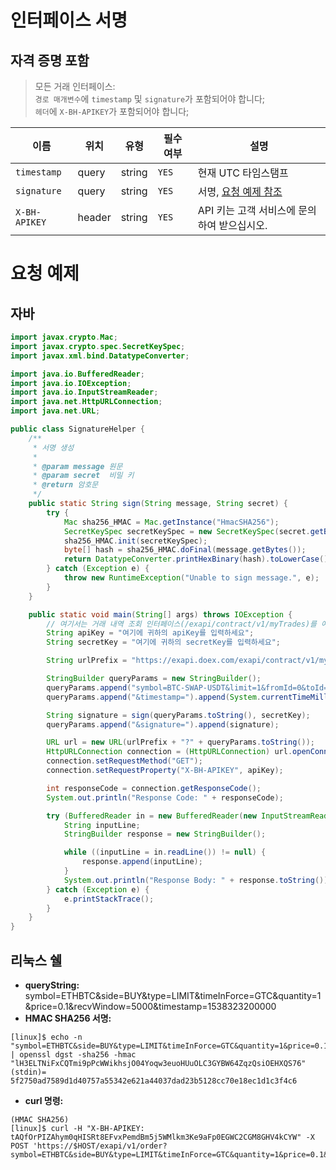 # 인터페이스 서명

## 자격 증명 포함
> 모든 거래 인터페이스: <br/>
> `경로 매개변수`에 `timestamp` 및 `signature`가 포함되어야 합니다; <br/>
> `헤더`에 `X-BH-APIKEY`가 포함되어야 합니다;

이름 | 위치 | 유형 | 필수 여부 | 설명
------------ |--------|-----------|------------| ------------
`timestamp`  | query  | string    | `YES`      | 현재 UTC 타임스탬프
`signature`  | query  | string    | `YES`      | 서명, [요청 예제 참조](#요청-예제)
`X-BH-APIKEY`| header | string    | `YES`      | API 키는 고객 서비스에 문의하여 받으십시오.

# 요청 예제

## 자바

```java
import javax.crypto.Mac;
import javax.crypto.spec.SecretKeySpec;
import javax.xml.bind.DatatypeConverter;

import java.io.BufferedReader;
import java.io.IOException;
import java.io.InputStreamReader;
import java.net.HttpURLConnection;
import java.net.URL;

public class SignatureHelper {
    /**
     * 서명 생성
     *
     * @param message 원문
     * @param secret  비밀 키
     * @return 암호문
     */
    public static String sign(String message, String secret) {
        try {
            Mac sha256_HMAC = Mac.getInstance("HmacSHA256");
            SecretKeySpec secretKeySpec = new SecretKeySpec(secret.getBytes(), "HmacSHA256");
            sha256_HMAC.init(secretKeySpec);
            byte[] hash = sha256_HMAC.doFinal(message.getBytes());
            return DatatypeConverter.printHexBinary(hash).toLowerCase();
        } catch (Exception e) {
            throw new RuntimeException("Unable to sign message.", e);
        }
    }

    public static void main(String[] args) throws IOException {
        // 여기서는 거래 내역 조회 인터페이스(/exapi/contract/v1/myTrades)를 예로 들어 서명을 생성하는 방법을 설명합니다.
        String apiKey = "여기에 귀하의 apiKey를 입력하세요";
        String secretKey = "여기에 귀하의 secretKey를 입력하세요";

        String urlPrefix = "https://exapi.doex.com/exapi/contract/v1/myTrades";

        StringBuilder queryParams = new StringBuilder();
        queryParams.append("symbol=BTC-SWAP-USDT&limit=1&fromId=0&toId=0");
        queryParams.append("&timestamp=").append(System.currentTimeMillis());

        String signature = sign(queryParams.toString(), secretKey);
        queryParams.append("&signature=").append(signature);

        URL url = new URL(urlPrefix + "?" + queryParams.toString());
        HttpURLConnection connection = (HttpURLConnection) url.openConnection();
        connection.setRequestMethod("GET");
        connection.setRequestProperty("X-BH-APIKEY", apiKey);

        int responseCode = connection.getResponseCode();
        System.out.println("Response Code: " + responseCode);

        try (BufferedReader in = new BufferedReader(new InputStreamReader(connection.getInputStream()));) {
            String inputLine;
            StringBuilder response = new StringBuilder();

            while ((inputLine = in.readLine()) != null) {
                response.append(inputLine);
            }
            System.out.println("Response Body: " + response.toString());
        } catch (Exception e) {
            e.printStackTrace();
        }
    }
}
```

## 리눅스 쉘

* **queryString:** symbol=ETHBTC&side=BUY&type=LIMIT&timeInForce=GTC&quantity=1&price=0.1&recvWindow=5000&timestamp=1538323200000
* **HMAC SHA256 서명:**

```shell
[linux]$ echo -n "symbol=ETHBTC&side=BUY&type=LIMIT&timeInForce=GTC&quantity=1&price=0.1&recvWindow=5000&timestamp=1538323200000" | openssl dgst -sha256 -hmac "lH3ELTNiFxCQTmi9pPcWWikhsjO04Yoqw3euoHUuOLC3GYBW64ZqzQsiOEHXQS76"
(stdin)= 5f2750ad7589d1d40757a55342e621a44037dad23b5128cc70e18ec1d1c3f4c6
```

* **curl 명령:**

```shell
(HMAC SHA256)
[linux]$ curl -H "X-BH-APIKEY: tAQfOrPIZAhym0qHISRt8EFvxPemdBm5j5WMlkm3Ke9aFp0EGWC2CGM8GHV4kCYW" -X POST 'https://$HOST/exapi/v1/order?symbol=ETHBTC&side=BUY&type=LIMIT&timeInForce=GTC&quantity=1&price=0.1&recvWindow=5000&timestamp=1538323200000&signature=5f2750ad7589d1d40757a55342e621a44037dad23b5128cc70e18ec1d1c3f4c6'
```

